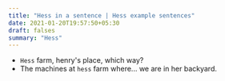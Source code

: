 ```yaml
---
title: "Hess in a sentence | Hess example sentences"
date: 2021-01-20T19:57:50+05:30
draft: falses
summary: "Hess"
---
```

- `Hess` farm, henry's place, which way?
- The machines at `hess` farm where... we are in her backyard.
                 
